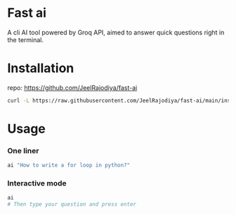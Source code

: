 # Fast ai

A cli AI tool powered by Groq API, aimed to answer quick questions right in the terminal.

# Installation

repo: https://github.com/JeelRajodiya/fast-ai

```bash
curl -L https://raw.githubusercontent.com/JeelRajodiya/fast-ai/main/install.sh | bash

```

# Usage

### One liner

```bash
ai "How to write a for loop in python?"
```

### Interactive mode

```bash
ai
# Then type your question and press enter
```

